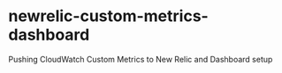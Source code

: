 # newrelic-custom-metrics-dashboard
Pushing CloudWatch Custom Metrics to New Relic and Dashboard setup
